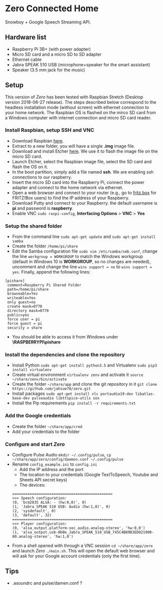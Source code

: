 # Zero Connected Home

Snowboy + Google Speech Streaming API.

## Hardware list
- Raspberry Pi 3B+ (with power adapter)
- Micro SD card and a micro SD to SD adapter
- Ethernet cable
- Jabra SPEAK 510 USB (microphone+speaker for the smart assistant)
- Speaker (3.5 mm jack for the music)

## Setup

This version of *Zero* has been tested with Raspbian Stretch (Desktop version 2018-06-27 release). The steps described below correspond to the headless installation mode (without screen) with ethernet connection to your home network. The Raspbian OS is flashed on the mirco SD card from a Windows computer with internet connection and micro SD card reader.

### Install Raspbian, setup SSH and VNC

- Download Raspbian [here](https://www.raspberrypi.org/downloads/raspbian/).
- Extract to a new folder, you will have a single **.img** image file.
- Download and install Etcher [here](https://www.balena.io/etcher/). We use it to flash the image file on the micro SD card.
- Launch Etcher, select the Raspbian image file, select the SD card and flash the OS on it.
- In the boot partition, simply add a file named **ssh**. We are enabling ssh connections to our raspberry.
- Insert the micro SD card into the Raspberry Pi, connect the power adapter and connect to the home network via ethernet.
- Open a web browser and connect to your router (e.g., go to [fritz.box](fritz.box) for FRITZ!Box users) to find the IP address of your Raspberry.
- Download Putty and connect to your Raspberry. the default username is **pi** and password is **raspberry**.
- Enable VNC `sudo raspi-config`, **Interfacing Options** > **VNC** > **Yes**

### Setup the shared folder

- From the command line `sudo apt-get update` and `sudo apt-get install samba`
- Create the folder `/home/pi/share`
- Edit the Samba configuration file `sudo vim /etc/samba/smb.conf`, change the line `workgroup = WORKGROUP` to match the Windows workgroup (default in Windows 10 is **WORKGROUP**, so no changes are needed), uncomment and change the line `wins support = no` to `wins support = yes`. Finally, append the following lines:
```
[pishare]
 comment=Raspberry Pi Shared Folder
 path=/home/pi/share
 browseable=Yes
 writeable=Yes
 only guest=no
 create mask=0770
 directory mask=0770
 public=yes
 force user = pi
 force guest = pi
 security = share
```
- You should be able to access it from Windows under **\\RASPBERRYPI\pishare**

### Install the dependencies and clone the repository

- Install Python `sudo apt-get install python3.5` and Virtualenv `sudo pip3 install virtualenv`
- Create virtual environment `virtualenv zenv` and activate it `source ~/share/zenv/bin/activate`
- Create the folder `~/share/app` and clone the git repository in it `git clone https://github.com/jahsue78/zero.git`
- Install packages `sudo apt-get install vlc portaudio19-dev libatlas-base-dev pulseaudio libttspico-utils sox`
- Install the Pip requirements `pip install -r requirements.txt`

### Add the Google credentials

- Create the folder `~/share/app/cred`
- Add your credentials to the folder

### Configure and start *Zero*
- Configure Pulse Audio `mkdir ~/.config/pulse`, `cp ~/share/app/zero/config/daemon.conf ~/.config/pulse`
- Rename `config_example.ini` to `config.ini`
   - Add the IP address and the port
   - The location to your credentials (Google TextToSpeech, Youtube and Sheets API secret keys)
   - The devices:
   ```
   ==============================================
   >>> Speech configuration:
   (0, 'bcm2835 ALSA: - (hw:0,0)', 0)
   (1, 'Jabra SPEAK 510 USB: Audio (hw:1,0)', 0)
   (2, 'sysdefault', 0)
   (3, 'default', 32)
   ==============================================
   >>> Player configuration:
   (0, 'alsa_output.platform-soc_audio.analog-stereo', 'hw:0,0')
   (1, 'alsa_output.usb-0b0e_Jabra_SPEAK_510_USB_745C4B89B3ED021900-00.analog-stereo', 'hw:1,0')
   ```
- From a shell opened with through a VNC session `cd ~/share/app/zero` and launch *Zero* `./main.sh`. This will open the default web browser and will ask for your Google account credentials (only the first time).

## Tips

- .asoundrc and pulse/damen.conf ?


